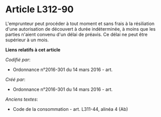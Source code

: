 # Article L312-90

L'emprunteur peut procéder à tout moment et sans frais à la résiliation d'une autorisation de découvert à durée indéterminée,
à moins que les parties n'aient convenu d'un délai de préavis. Ce délai ne peut être supérieur à un mois.

**Liens relatifs à cet article**

_Codifié par_:

  - Ordonnance n°2016-301 du 14 mars 2016 - art.

_Créé par_:

  - Ordonnance n°2016-301 du 14 mars 2016 - art.

_Anciens textes_:

  - Code de la consommation - art. L311-44, alinéa 4 (Ab)
